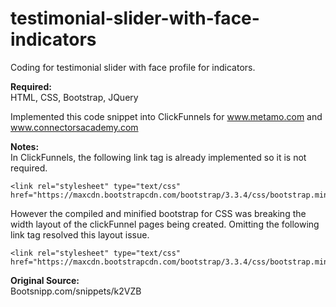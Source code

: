 # testimonial-slider-with-face-indicators
Coding for testimonial slider with face profile for indicators. 

<strong>Required:</strong><br>
HTML, CSS, Bootstrap, JQuery

Implemented this code snippet into ClickFunnels for www.metamo.com and www.connectorsacademy.com

<strong>Notes:</strong><br>
In ClickFunnels, the following link tag is already implemented so it is not required.<br>
```
<link rel="stylesheet" type="text/css" href="https://maxcdn.bootstrapcdn.com/bootstrap/3.3.4/css/bootstrap.min.css">
```
However the compiled and minified bootstrap for CSS was breaking the width layout of the clickFunnel pages being created. Omitting the following link tag resolved this layout issue.<br>
```
<link rel="stylesheet" type="text/css" href="https://maxcdn.bootstrapcdn.com/bootstrap/3.3.4/css/bootstrap.min.css">
```

<strong>Original Source:</strong><br>
Bootsnipp.com/snippets/k2VZB

